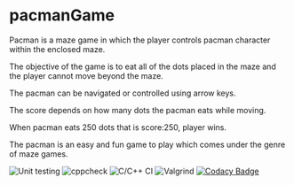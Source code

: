 # pacmanGame 
Pacman is a maze game in which the player controls pacman character within the enclosed maze. 

The objective of the game is to eat all of the dots placed in the maze and the player cannot move beyond the maze. 

The pacman can be navigated or controlled using arrow keys.

The score depends on how many dots the pacman eats while moving.

When pacman eats 250 dots that is score:250, player wins.

The pacman is an easy and fun game to play which comes under the genre of maze games.

![Unit testing](https://github.com/stepin105171/pacmanGame/workflows/Unit%20testing/badge.svg)
![cppcheck](https://github.com/stepin105171/pacmanGame/workflows/cppcheck/badge.svg)
![C/C++ CI](https://github.com/stepin105171/pacmanGame/workflows/C/C++%20CI/badge.svg)
![Valgrind](https://github.com/stepin105171/pacmanGame/workflows/Valgrind/badge.svg)
[![Codacy Badge](https://app.codacy.com/project/badge/Grade/69f067d41edf49769f5c8da315c53e74)](https://www.codacy.com/gh/stepin105171/pacmanGame/dashboard?utm_source=github.com&amp;utm_medium=referral&amp;utm_content=stepin105171/pacmanGame&amp;utm_campaign=Badge_Grade)

